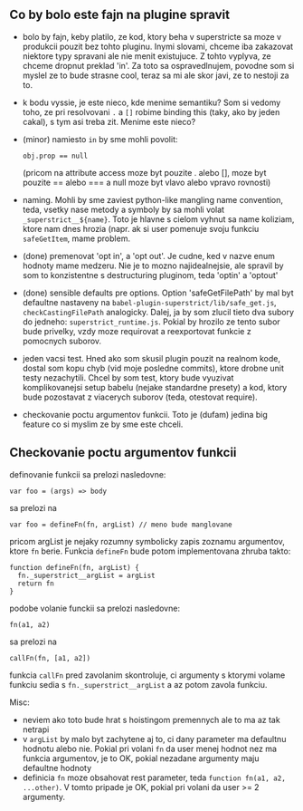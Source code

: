 ## Co by bolo este fajn na plugine spravit

- bolo by fajn, keby platilo, ze kod, ktory beha v superstricte sa moze v produkcii pouzit bez tohto
  pluginu. Inymi slovami, chceme iba zakazovat niektore typy spravani ale nie menit existujuce. Z
  tohto vyplyva, ze chceme dropnut preklad 'in'. Za toto sa ospravedlnujem, povodne som si myslel ze
  to bude strasne cool, teraz sa mi ale skor javi, ze to nestoji za to.

- k bodu vyssie, je este nieco, kde menime semantiku? Som si vedomy toho, ze pri resolvovani `.` a
  `[]` robime binding this (taky, ako by jeden cakal), s tym asi treba zit. Menime este nieco?

- (minor) namiesto `in` by sme mohli povolit:

  ```
  obj.prop == null
  ```
  (pricom na attribute access moze byt pouzite . alebo [], moze byt pouzite == alebo === a null moze
  byt vlavo alebo vpravo rovnosti)

- naming. Mohli by sme zaviest python-like mangling name convention, teda, vsetky nase metody a
  symboly by sa mohli volat `_superstrict__${name}`. Toto je hlavne s cielom vyhnut sa name
  koliziam, ktore nam dnes hrozia (napr. ak si user pomenuje svoju funkciu `safeGetItem`, mame
  problem.

- (done) premenovat 'opt in', a 'opt out'. Je cudne, ked v nazve enum hodnoty mame medzeru. Nie je to mozno
  najidealnejsie, ale spravil by som to konzistentne s destructuring pluginom, teda 'optin' a
  'optout'

- (done) sensible defaults pre options. Option 'safeGetFilePath' by mal byt defaultne nastaveny na
  `babel-plugin-superstrict/lib/safe_get.js`, `checkCastingFilePath` analogicky. Dalej, ja by som
  zlucil tieto dva subory do jedneho: `superstrict_runtime.js`. Pokial by hrozilo ze tento subor
  bude privelky, vzdy moze requirovat a reexportovat funkcie z pomocnych suborov.

- jeden vacsi test. Hned ako som skusil plugin pouzit na realnom kode, dostal som kopu chyb (vid
  moje posledne commits), ktore drobne unit testy nezachytili. Chcel by som test, ktory bude
  vyuzivat komplikovanejsi setup babelu (nejake standardne presety) a kod, ktory bude pozostavat z
  viacerych suborov (teda, otestovat require).

- checkovanie poctu argumentov funkcii. Toto je (dufam) jedina big feature co si myslim ze by sme
  este chceli. 

## Checkovanie poctu argumentov funkcii

definovanie funkcii sa prelozi nasledovne:

```var foo = (args) => body```

sa prelozi na

```var foo = defineFn(fn, argList) // meno bude manglovane```

pricom argList je nejaky rozumny symbolicky zapis zoznamu argumentov, ktore `fn` berie. Funkcia
`defineFn` bude potom implementovana zhruba takto:

```
function defineFn(fn, argList) {
  fn._superstrict__argList = argList
  return fn
}
```

podobe volanie funckii sa prelozi nasledovne:

```
fn(a1, a2)
```

sa prelozi na

```
callFn(fn, [a1, a2])
```

funkcia `callFn` pred zavolanim skontroluje, ci argumenty s ktorymi volame funkciu sedia s `fn._superstrict__argList` a az potom zavola funkciu.

Misc:

- neviem ako toto bude hrat s hoistingom premennych ale to ma az tak netrapi
- v `argList` by malo byt zachytene aj to, ci dany parameter ma defaultnu hodnotu alebo nie. Pokial
  pri volani `fn` da user menej hodnot nez ma funkcia argumentov, je to OK, pokial nezadane
  argumenty maju defaultne hodnoty
- definicia `fn` moze obsahovat rest parameter, teda `function fn(a1, a2, ...other)`. V tomto
  pripade je OK, pokial pri volani da user >= 2 argumenty.
